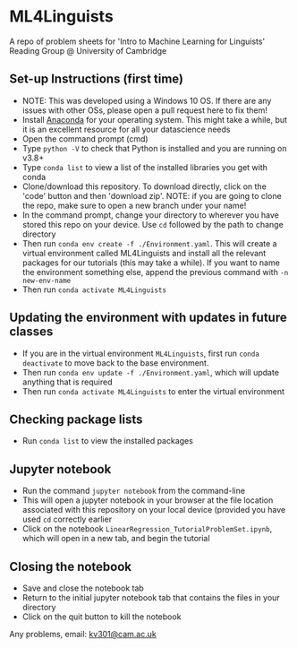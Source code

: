 # ML4Linguists
A repo of problem sheets for 'Intro to Machine Learning for Linguists' Reading Group @ University of Cambridge

## Set-up Instructions (first time)

- NOTE: This was developed using a Windows 10 OS. If there are any issues with other OSs, please open a pull request here to fix them!
- Install [Anaconda](https://www.anaconda.com/products/individual) for your operating system. This might take a while, but it is an excellent resource for all your datascience needs
- Open the command prompt (cmd)
- Type `python -V` to check that Python is installed and you are running on v3.8+
- Type `conda list` to view a list of the installed libraries you get with conda
- Clone/download this repository. To download directly, click on the 'code' button and then 'download zip'. NOTE: if you are going to clone the repo, make sure to open a new branch under your name!
- In the command prompt, change your directory to wherever you have stored this repo on your device. Use `cd` followed by the path to change directory
- Then run `conda env create -f ./Environment.yaml`. This will create a virtual environment called ML4Linguists and install all the relevant packages for our tutorials (this may take a while). If you want to name the environment something else, append the previous command with `-n new-env-name`
- Then run `conda activate ML4Linguists`

## Updating the environment with updates in future classes

- If you are in the virtual environment `ML4Linguists`, first run `conda deactivate` to move back to the base environment.
- Then run `conda env update -f ./Environment.yaml`, which will update anything that is required
- Then run `conda activate ML4Linguists` to enter the virtual environment

## Checking package lists

- Run `conda list` to view the installed packages

## Jupyter notebook

- Run the command `jupyter notebook` from the command-line
- This will open a jupyter notebook in your browser at the file location associated with this repository on your local device (provided you have used `cd` correctly earlier
- Click on the notebook `LinearRegression_TutorialProblemSet.ipynb`, which will open in a new tab, and begin the tutorial

## Closing the notebook

- Save and close the notebook tab
- Return to the initial jupyter notebook tab that contains the files in your directory
- Click on the quit button to kill the notebook


Any problems, email: kv301@cam.ac.uk
